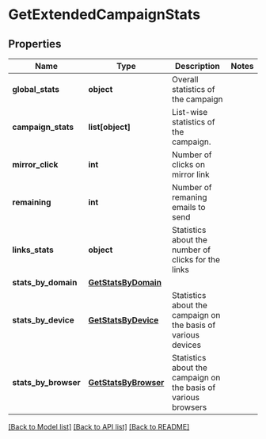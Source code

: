 # GetExtendedCampaignStats

## Properties
Name | Type | Description | Notes
------------ | ------------- | ------------- | -------------
**global_stats** | **object** | Overall statistics of the campaign | 
**campaign_stats** | **list[object]** | List-wise statistics of the campaign. | 
**mirror_click** | **int** | Number of clicks on mirror link | 
**remaining** | **int** | Number of remaning emails to send | 
**links_stats** | **object** | Statistics about the number of clicks for the links | 
**stats_by_domain** | [**GetStatsByDomain**](GetStatsByDomain.md) |  | 
**stats_by_device** | [**GetStatsByDevice**](GetStatsByDevice.md) | Statistics about the campaign on the basis of various devices | 
**stats_by_browser** | [**GetStatsByBrowser**](GetStatsByBrowser.md) | Statistics about the campaign on the basis of various browsers | 

[[Back to Model list]](../README.md#documentation-for-models) [[Back to API list]](../README.md#documentation-for-api-endpoints) [[Back to README]](../README.md)


